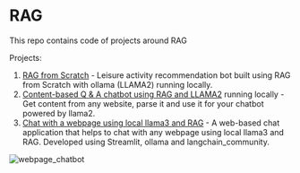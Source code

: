 # RAG

This repo contains code of projects around RAG 

Projects:

1. [RAG from Scratch](RAG_From_scratch.ipynb) - Leisure activity recommendation bot built using RAG from Scratch with ollama (LLAMA2) running locally.
2. [Content-based Q & A chatbot using RAG and LLAMA2](https://github.com/AashiDutt/RAG/blob/main/Content%20based%20Q%20%26%20A%20chatbot%20using%20RAG%20%26LLAMA2.ipynb) running locally - Get content from any website, parse it and use it for your chatbot powered by llama2.
3. [Chat with a webpage using local llama3 and RAG](https://github.com/AashiDutt/RAG/blob/main/%5BPROJECT%5DRAG_with_llama3_webpage_chatbot.py) - A web-based chat application that helps to chat with any webpage using local llama3 and RAG. Developed using Streamlit, ollama and langchain_community.

![webpage_chatbot](https://github.com/AashiDutt/RAG/assets/25379502/4827462c-4183-4d18-b517-70cb7791820b)

